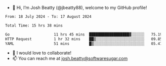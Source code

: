 - 👋 Hi, I’m Josh Beatty (@jbeatty88), welcome to my GitHub profile!

<!--START_SECTION:waka-->

```txt
From: 18 July 2024 - To: 17 August 2024

Total Time: 15 hrs 38 mins

Go                    11 hrs 45 mins  ██████████████████▓░░░░░░   75.19 %
HTTP Request          1 hr 32 mins    ██▒░░░░░░░░░░░░░░░░░░░░░░   09.85 %
YAML                  51 mins         █▒░░░░░░░░░░░░░░░░░░░░░░░   05.47 %
```

<!--END_SECTION:waka-->

- 💞️ I would love to collaborate!
- 📫 You can reach me at josh.beatty@softwaresugar.com

<!---
jbeatty88/jbeatty88 is a ✨ special ✨ repository because its `README.md` (this file) appears on your GitHub profile.
You can click the Preview link to take a look at your changes.
--->
